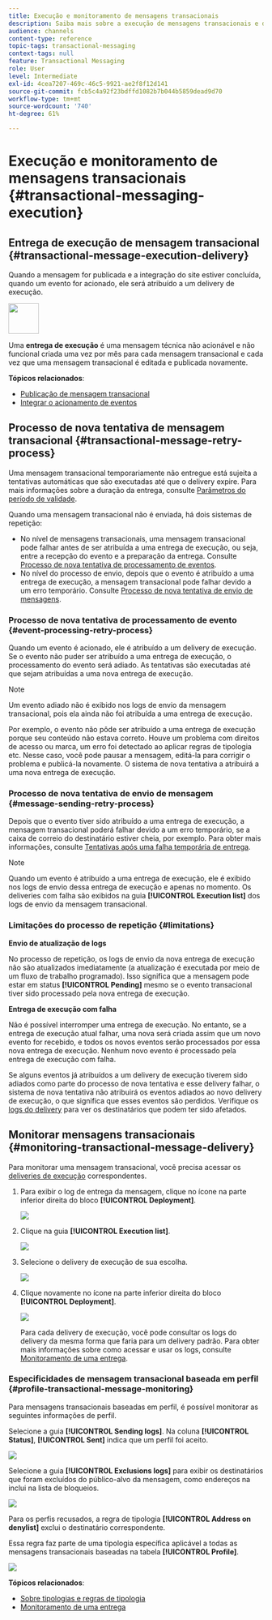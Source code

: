 ```yaml
---
title: Execução e monitoramento de mensagens transacionais
description: Saiba mais sobre a execução de mensagens transacionais e descubra como monitorar mensagens transacionais.
audience: channels
content-type: reference
topic-tags: transactional-messaging
context-tags: null
feature: Transactional Messaging
role: User
level: Intermediate
exl-id: 4cea7207-469c-46c5-9921-ae2f8f12d141
source-git-commit: fcb5c4a92f23bdffd1082b7b044b5859dead9d70
workflow-type: tm+mt
source-wordcount: '740'
ht-degree: 61%

---
```


# Execução e monitoramento de mensagens transacionais {#transactional-messaging-execution}

## Entrega de execução de mensagem transacional {#transactional-message-execution-delivery}

Quando a mensagem for publicada e a integração do site estiver concluída, quando um evento for acionado, ele será atribuído a um delivery de execução.

<img src="assets/do-not-localize/icon_concepts.svg" width="60px">

Uma **entrega de execução** é uma mensagem técnica não acionável e não funcional criada uma vez por mês para cada mensagem transacional e cada vez que uma mensagem transacional é editada e publicada novamente.

**Tópicos relacionados**:
* [Publicação de mensagem transacional](../../channels/using/publishing-transactional-message.md#publishing-a-transactional-message)
* [Integrar o acionamento de eventos](../../channels/using/getting-started-with-transactional-msg.md#integrate-event-trigger)

## Processo de nova tentativa de mensagem transacional {#transactional-message-retry-process}

Uma mensagem transacional temporariamente não entregue está sujeita a tentativas automáticas que são executadas até que o delivery expire. Para mais informações sobre a duração da entrega, consulte [Parâmetros do período de validade](../../administration/using/configuring-email-channel.md#validity-period-parameters).

Quando uma mensagem transacional não é enviada, há dois sistemas de repetição:

* No nível de mensagens transacionais, uma mensagem transacional pode falhar antes de ser atribuída a uma entrega de execução, ou seja, entre a recepção do evento e a preparação da entrega. Consulte [Processo de nova tentativa de processamento de eventos](#event-processing-retry-process).
* No nível do processo de envio, depois que o evento é atribuído a uma entrega de execução, a mensagem transacional pode falhar devido a um erro temporário. Consulte [Processo de nova tentativa de envio de mensagens](#message-sending-retry-process).

### Processo de nova tentativa de processamento de evento {#event-processing-retry-process}

Quando um evento é acionado, ele é atribuído a um delivery de execução. Se o evento não puder ser atribuído a uma entrega de execução, o processamento do evento será adiado. As tentativas são executadas até que sejam atribuídas a uma nova entrega de execução.

>[!NOTE]
>
>Um evento adiado não é exibido nos logs de envio da mensagem transacional, pois ela ainda não foi atribuída a uma entrega de execução.

Por exemplo, o evento não pôde ser atribuído a uma entrega de execução porque seu conteúdo não estava correto. Houve um problema com direitos de acesso ou marca, um erro foi detectado ao aplicar regras de tipologia etc. Nesse caso, você pode pausar a mensagem, editá-la para corrigir o problema e publicá-la novamente. O sistema de nova tentativa a atribuirá a uma nova entrega de execução.

### Processo de nova tentativa de envio de mensagem {#message-sending-retry-process}

Depois que o evento tiver sido atribuído a uma entrega de execução, a mensagem transacional poderá falhar devido a um erro temporário, se a caixa de correio do destinatário estiver cheia, por exemplo. Para obter mais informações, consulte [Tentativas após uma falha temporária de entrega](../../sending/using/understanding-delivery-failures.md#retries-after-a-delivery-temporary-failure).

>[!NOTE]
>
>Quando um evento é atribuído a uma entrega de execução, ele é exibido nos logs de envio dessa entrega de execução e apenas no momento. Os deliveries com falha são exibidos na guia **[!UICONTROL Execution list]** dos logs de envio da mensagem transacional.

### Limitações do processo de repetição {#limitations}

**Envio de atualização de logs**

No processo de repetição, os logs de envio da nova entrega de execução não são atualizados imediatamente (a atualização é executada por meio de um fluxo de trabalho programado). Isso significa que a mensagem pode estar em status **[!UICONTROL Pending]** mesmo se o evento transacional tiver sido processado pela nova entrega de execução.

**Entrega de execução com falha**

Não é possível interromper uma entrega de execução. No entanto, se a entrega de execução atual falhar, uma nova será criada assim que um novo evento for recebido, e todos os novos eventos serão processados por essa nova entrega de execução. Nenhum novo evento é processado pela entrega de execução com falha.

Se alguns eventos já atribuídos a um delivery de execução tiverem sido adiados como parte do processo de nova tentativa e esse delivery falhar, o sistema de nova tentativa não atribuirá os eventos adiados ao novo delivery de execução, o que significa que esses eventos são perdidos. Verifique os [logs do delivery](#monitoring-transactional-message-delivery) para ver os destinatários que podem ter sido afetados.

## Monitorar mensagens transacionais {#monitoring-transactional-message-delivery}

Para monitorar uma mensagem transacional, você precisa acessar os [deliveries de execução](#transactional-message-execution-delivery) correspondentes.

1. Para exibir o log de entrega da mensagem, clique no ícone na parte inferior direita do bloco **[!UICONTROL Deployment]**.

   ![](assets/message-center_access_logs.png)

1. Clique na guia **[!UICONTROL Execution list]**.

   ![](assets/message-center_execution_tab.png)

1. Selecione o delivery de execução de sua escolha.

   ![](assets/message-center_execution_delivery.png)

1. Clique novamente no ícone na parte inferior direita do bloco **[!UICONTROL Deployment]**.

   ![](assets/message-center_execution_access_logs.png)

   Para cada delivery de execução, você pode consultar os logs do delivery da mesma forma que faria para um delivery padrão. Para obter mais informações sobre como acessar e usar os logs, consulte [Monitoramento de uma entrega](../../sending/using/monitoring-a-delivery.md).

### Especificidades de mensagem transacional baseada em perfil {#profile-transactional-message-monitoring}

Para mensagens transacionais baseadas em perfil, é possível monitorar as seguintes informações de perfil.

Selecione a guia **[!UICONTROL Sending logs]**. Na coluna **[!UICONTROL Status]**, **[!UICONTROL Sent]** indica que um perfil foi aceito.

![](assets/message-center_marketing_sending_logs.png)

Selecione a guia **[!UICONTROL Exclusions logs]** para exibir os destinatários que foram excluídos do público-alvo da mensagem, como endereços na inclui na lista de bloqueios.

![](assets/message-center_marketing_exclusion_logs.png)

Para os perfis recusados, a regra de tipologia **[!UICONTROL Address on denylist]** exclui o destinatário correspondente.

Essa regra faz parte de uma tipologia específica aplicável a todas as mensagens transacionais baseadas na tabela **[!UICONTROL Profile]**.

![](assets/message-center_marketing_typology.png)

**Tópicos relacionados**:

* [Sobre tipologias e regras de tipologia](../../sending/using/about-typology-rules.md)
* [Monitoramento de uma entrega](../../sending/using/monitoring-a-delivery.md)
